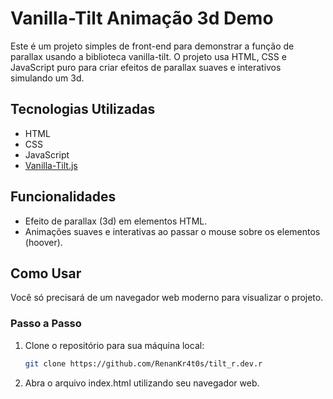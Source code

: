 # Vanilla-Tilt Animação 3d Demo

Este é um projeto simples de front-end para demonstrar a função de parallax usando a biblioteca vanilla-tilt. O projeto usa HTML, CSS e JavaScript puro para criar efeitos de parallax suaves e interativos simulando um 3d.

## Tecnologias Utilizadas

- HTML
- CSS
- JavaScript
- [Vanilla-Tilt.js](https://micku7zu.github.io/vanilla-tilt.js/)

## Funcionalidades

- Efeito de parallax (3d) em elementos HTML.
- Animações suaves e interativas ao passar o mouse sobre os elementos (hoover).

## Como Usar

Você só precisará de um navegador web moderno para visualizar o projeto.

### Passo a Passo

1. Clone o repositório para sua máquina local:

   ```bash
   git clone https://github.com/RenanKr4t0s/tilt_r.dev.r
   ```

2. Abra o arquivo index.html utilizando seu navegador web.